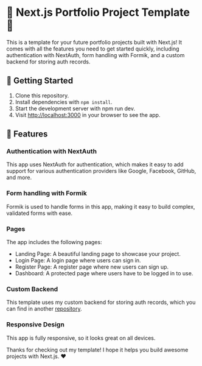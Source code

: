 # 🌟 Next.js Portfolio Project Template 🌟

This is a template for your future portfolio projects built with Next.js! It comes with all the features you need to get started quickly, including authentication with NextAuth, form handling with Formik, and a custom backend for storing auth records.

## 🚀 Getting Started

1. Clone this repository.
2. Install dependencies with ```npm install```.
3. Start the development server with npm run dev.
4. Visit <http://localhost:3000> in your browser to see the app.

## 🎨 Features

### Authentication with NextAuth

This app uses NextAuth for authentication, which makes it easy to add support for various authentication providers like Google, Facebook, GitHub, and more.

### Form handling with Formik

Formik is used to handle forms in this app, making it easy to build complex, validated forms with ease.

### Pages

The app includes the following pages:

- Landing Page: A beautiful landing page to showcase your project.
- Login Page: A login page where users can sign in.
- Register Page: A register page where new users can sign up.
- Dashboard: A protected page where users have to be logged in to use.

### Custom Backend

This template uses my custom backend for storing auth records, which you can find in another [repository](https://github.com/mehmet-f-dogan/portfolio-generic-backend).

### Responsive Design

This app is fully responsive, so it looks great on all devices.

Thanks for checking out my template! I hope it helps you build awesome projects with Next.js. ❤️
